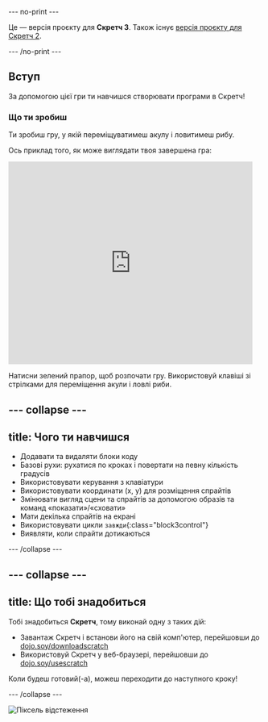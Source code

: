 --- no-print ---

Це — версія проєкту для **Скретч 3**. Також існує [версія проєкту для Скретч 2](https://projects.raspberrypi.org/uk-UA/projects/cd-beginner-scratch-sushi-scratch2).

--- /no-print ---

## Вступ

За допомогою цієї гри ти навчишся створювати програми в Скретч!

### Що ти зробиш

Ти зробиш гру, у якій переміщуватимеш акулу і ловитимеш рибу.

Ось приклад того, як може виглядати твоя завершена гра:

<div class="scratch-preview">
  <iframe allowtransparency="true" width="485" height="402" src="https://scratch.mit.edu/projects/embed/947122068/?autostart=false" frameborder="0"></iframe>
</div>

Натисни зелений прапор, щоб розпочати гру. Використовуй клавіші зі стрілками для переміщення акули і ловлі риби.

--- collapse ---
---
title: Чого ти навчишся
---

+ Додавати та видаляти блоки коду
+ Базові рухи: рухатися по кроках і повертати на певну кількість градусів
+ Використовувати керування з клавіатури
+ Використовувати координати (x, y) для розміщення спрайтів
+ Змінювати вигляд сцени та спрайтів за допомогою образів та команд «показати»/«сховати»
+ Мати декілька спрайтів на екрані
+ Використовувати цикли `завжди`{:class="block3control"}
+ Виявляти, коли спрайти дотикаються

--- /collapse ---

--- collapse ---
---
title: Що тобі знадобиться
---

Тобі знадобиться **Скретч**, тому виконай одну з таких дій:

+ Завантаж Скретч і встанови його на свій комп'ютер, перейшовши до [dojo.soy/downloadscratch](http://dojo.soy/downloadscratch)
+ Використовуй Скретч у веб-браузері, перейшовши до [dojo.soy/usescratch](http://dojo.soy/usescratch)

Коли будеш готовий(-а), можеш переходити до наступного кроку!

--- /collapse ---

![Піксель відстеження](http://code.org/api/hour/begin_coderdojo_sushi.png)